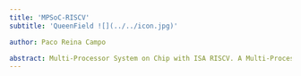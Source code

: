 ```yaml
---
title: 'MPSoC-RISCV'
subtitle: 'QueenField ![](../../icon.jpg)'

author: Paco Reina Campo

abstract: Multi-Processor System on Chip with ISA RISCV. A Multi-Processor System on Chip (MPSoC) is a System on Chip (SoC) which includes multiple Processing Units (PU). As such, it is a Multi-Core System-on-Chip. All PUs are linked to each other by a Network on Chip (NoC). These technologies meet the performance needs of multimedia applications, telecommunication architectures or network security.
---
```

